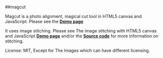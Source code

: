 ##magcut 

Magcut is a photo alignment, magical cut tool in HTML5 canvas and JavaScript.
Please see the [**Demo page**](http://josundin.github.io/magcut/)

It uses image stitching. Please see The image stitching with HTML5 canvas and JavaScript [**Demo page**](http://josundin.github.io/stitch/) and/or the [**Source code**](https://github.com/josundin/josundin.github.io/tree/master/stitch) for more information on stitching.

License: MIT, Except for The Images which can have different licensing.
